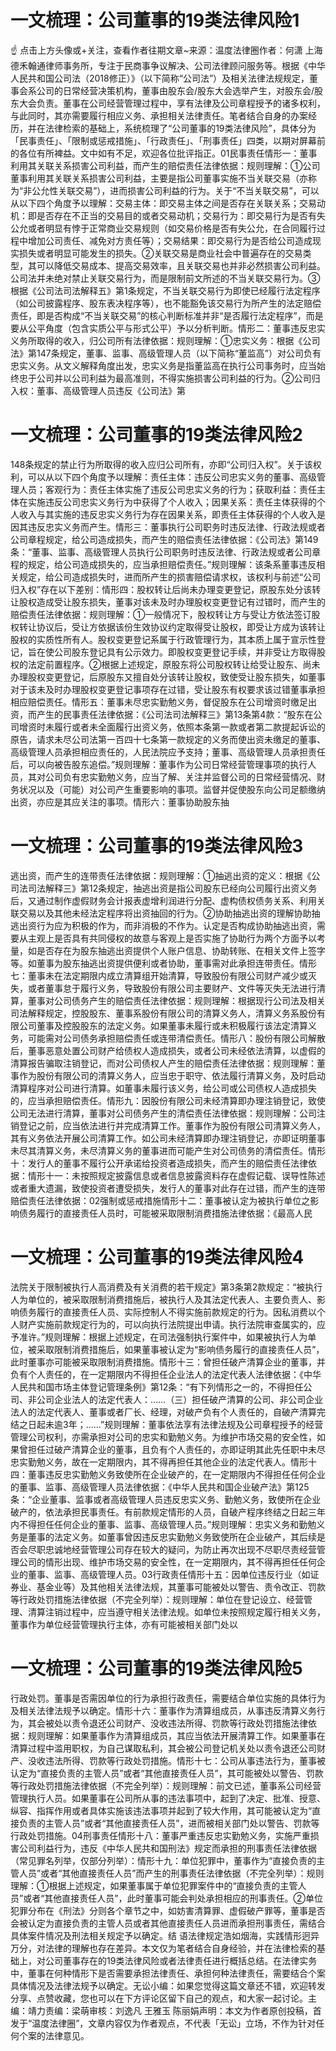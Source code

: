 # 一文梳理：公司董事的19类法律风险1

☝ 点击上方头像或+关注，查看作者往期文章~来源：温度法律圈作者：何潇 上海德禾翰通律师事务所，专注于民商事争议解决、公司法律顾问服务等。根据《中华人民共和国公司法（2018修正）》（以下简称“公司法”）及相关法律法规规定，董事会系公司的日常经营决策机构，董事由股东会/股东大会选举产生，对股东会/股东大会负责。董事在公司经营管理过程中，享有法律及公司章程授予的诸多权利，与此同时，其亦需要履行相应义务、承担相关法律责任。笔者结合自身的办案经历，并在法律检索的基础上，系统梳理了“公司董事的19类法律风险”，具体分为「民事责任」、「限制或惩戒措施」、「行政责任」、「刑事责任」四类，以期对屏幕前的各位有所裨益。文中如有不足，欢迎各位批评指正。01民事责任情形一：董事利用其关联关系损害公司利益，而产生的赔偿责任法律依据：规则理解：①公司董事利用其关联关系损害公司利益，主要是指公司董事实施不当关联交易（亦称为“非公允性关联交易”），进而损害公司利益的行为。关于“不当关联交易”，可以从以下四个角度予以理解：交易主体：即交易主体之间是否存在关联关系；交易动机：即是否存在不正当的交易目的或者交易动机；交易行为：即交易行为是否有失公允或者明显有悖于正常商业交易规则（如交易价格是否有失公允，在合同履行过程中增加公司责任、减免对方责任等）；交易结果：即交易行为是否给公司造成现实损失或者明显可能发生的损失。②关联交易是商业社会中普遍存在的交易类型，其可以降低交易成本、提高交易效率，且关联交易也并非必然损害公司利益。公司法并未绝对禁止关联交易行为，而是限制前文所述的不当关联交易行为。③根据《公司法司法解释五》第1条规定，不当关联交易行为即使已经履行法定程序（如公司披露程序、股东表决程序等），也不能豁免该交易行为所产生的法定赔偿责任，即是否构成“不当关联交易”的核心判断标准并非“是否履行法定程序”，而是要从公平角度（包含实质公平与形式公平）予以分析判断。情形二：董事违反忠实义务所取得的收入，归公司所有法律依据：规则理解：①忠实义务：根据《公司法》第147条规定，董事、监事、高级管理人员（以下简称“董监高”）对公司负有忠实义务。从文义解释角度出发，忠实义务是指董监高在执行公司事务时，应当始终忠于公司并以公司利益为最高准则，不得实施损害公司利益的行为。②公司归入权：董事、高级管理人员违反《公司法》第

# 一文梳理：公司董事的19类法律风险2

148条规定的禁止行为所取得的收入应归公司所有，亦即“公司归入权”。关于该权利，可以从以下四个角度予以理解：责任主体：违反公司忠实义务的董事、高级管理人员；客观行为：责任主体实施了违反公司忠实义务的行为；获取利益：责任主体在实施违反公司忠实义务行为中获得了个人收入；因果关系：责任主体获得的个人收入与其实施的违反忠实义务行为存在因果关系，即责任主体获得的个人收入是因其违反忠实义务而产生。情形三：董事执行公司职务时违反法律、行政法规或者公司章程规定，给公司造成损失，而产生的赔偿责任法律依据：《公司法》第149条：“董事、监事、高级管理人员执行公司职务时违反法律、行政法规或者公司章程的规定，给公司造成损失的，应当承担赔偿责任。”规则理解：该条系董事违反相关规定，给公司造成损失时，进而所产生的损害赔偿请求权，该权利与前述“公司归入权”存在以下差别：情形四：股权转让后尚未办理变更登记，原股东处分该转让股权造成受让股东损失，董事对该未及时办理股权变更登记有过错时，而产生的赔偿责任法律依据：规则理解：①一般情况下，股权转让方与受让方依法签订股权转让协议后，受让方依据该份生效协议约定取得受让股权，即受让方成为该转让股权的实质性所有人。股权变更登记系属于行政管理行为，其本质上属于宣示性登记，旨在使公司股东登记具有公示效力。即股权变更登记手续，并非受让方取得股权的法定前置程序。②根据上述规定，原股东将公司股权转让给受让股东、尚未办理股权变更登记，后原股东又擅自处分该转让股权，致使受让股东损失，如董事对于该未及时办理股权变更登记事项存在过错，受让股东有权要求该过错董事承担相应赔偿责任。情形五：董事未尽忠实勤勉义务，督促股东在公司增资时缴足出资，而产生的民事责任法律依据：《公司法司法解释三》第13条第4款：“股东在公司增资时未履行或者未全面履行出资义务，依照本条第一款或者第二款提起诉讼的原告，请求未尽公司法第一百四十七条第一款规定的义务而使出资未缴足的董事、高级管理人员承担相应责任的，人民法院应予支持；董事、高级管理人员承担责任后，可以向被告股东追偿。”规则理解：董事作为公司日常经营管理事项的执行人员，其对公司负有忠实勤勉义务，应当了解、关注并监督公司的日常经营情况、财务状况以及（可能）对公司产生重要影响的事项。监督并促使股东向公司足额缴纳出资，亦应是其应关注的事项。情形六：董事协助股东抽

# 一文梳理：公司董事的19类法律风险3

逃出资，而产生的连带责任法律依据：规则理解：①抽逃出资的定义：根据《公司法司法解释三》第12条规定，抽逃出资是指公司股东已经向公司履行出资义务后，又通过制作虚假财务会计报表虚增利润进行分配、虚构债权债务关系、利用关联交易以及其他未经法定程序将出资抽回的行为。②协助抽逃出资的理解协助抽逃出资行为应为积极的作为，而非消极的不作为。认定是否构成协助抽逃出资，需要从主观上是否具有共同侵权的故意与客观上是否实施了协助行为两个方面予以考量，如是否存在为股东抽逃出资提供个人账户信息、协助转账、在相关文件上签字等。如董事为股东抽逃出资提供便利或者协助，董事需对此承担连带责任。情形七：董事未在法定期限内成立清算组开始清算，导致股份有限公司财产减少或灭失，或者董事怠于履行义务，导致股份有限公司主要财产、文件等灭失无法进行清算，董事对公司债务产生的赔偿责任法律依据：规则理解：根据现行公司法及相关司法解释规定，控股股东、董事系股份有限公司的清算义务人，清算义务系股份有限公司董事及控股股东的法定义务。如果董事未履行或未积极履行该法定清算义务，可能需对公司债务承担赔偿责任或连带清偿责任。情形八：股份有限公司解散后，董事恶意处置公司财产给债权人造成损失，或者公司未经依法清算，以虚假的清算报告骗取注销登记，而对公司债权人产生的赔偿责任法律依据：规则理解：董事作为股份有限公司的清算义务人，应当忠于职守、依法履行清算义务，及时启动清算程序对公司进行清算。如董事未履行该义务，给公司或公司债权人造成损失的，应当承担赔偿责任。情形九：因股份有限公司未经清算即办理注销登记，致使公司无法进行清算，董事对公司债务产生的清偿责任法律依据：规则理解：公司注销登记之前，应当依法进行并完成清算工作。董事作为股份有限公司清算义务人，其有义务依法开展公司清算工作。如公司未经清算即办理注销登记，亦即证明董事未尽其清算义务，未尽清算义务的董事进而可能产生对公司债务的清偿责任。情形十：发行人的董事不履行公开承诺给投资者造成损失，而产生的赔偿责任法律依据：情形十一：未按照规定披露信息或者信息披露资料存在虚假记载、误导性陈述或者重大遗漏，致使投资者遭受损失，发行人的董事对此存在过错，而产生的连带赔偿责任法律依据：02强制或惩戒措施情形十二：董事被认定为被执行单位之影响债务履行的直接责任人员时，可能被采取限制消费措施法律依据：《最高人民

# 一文梳理：公司董事的19类法律风险4

法院关于限制被执行人高消费及有关消费的若干规定》第3条第2款规定：“被执行人为单位的，被采取限制消费措施后，被执行人及其法定代表人、主要负责人、影响债务履行的直接责任人员、实际控制人不得实施前款规定的行为。因私消费以个人财产实施前款规定行为的，可以向执行法院提出申请。执行法院审查属实的，应予准许。”规则理解：根据上述规定，在司法强制执行案件中，如果被执行人为单位，被采取限制消费措施后，如果董事被认定为“影响债务履行的直接责任人员”，此时董事亦可能被采取限制消费措施。情形十三：曾担任破产清算企业的董事，并负有个人责任的，在一定期限内不得担任企业法人的法定代表人法律依据：《中华人民共和国市场主体登记管理条例》第12条：“有下列情形之一的，不得担任公司、非公司企业法人的法定代表人：……（三）担任破产清算的公司、非公司企业法人的法定代表人、董事或者厂长、经理，对破产负有个人责任的，自破产清算完结之日起未逾3年；……”规则理解：董事依法享有法律法规及公司章程授予的经营管理公司权利，亦需承担对公司的忠实和勤勉义务。为维护市场交易的安全性，如果曾担任过破产清算企业的董事，且负有个人责任的，亦即证明其此先任职中未尽忠实勤勉义务，故在一定期限内，其不得再担任其他企业的法定代表人。情形十四：董事违反忠实勤勉义务致使所在企业破产的，在一定期限内不得担任任何企业的董事、监事、高级管理人员法律依据：《中华人民共和国企业破产法》第125条：“企业董事、监事或者高级管理人员违反忠实义务、勤勉义务，致使所在企业破产的，依法承担民事责任。有前款规定情形的人员，自破产程序终结之日起三年内不得担任任何企业的董事、监事、高级管理人员。”规则理解：忠实义务和勤勉义务是董事的法定义务。如董事曾因违反忠实勤勉义务致使所在企业破产，其后续是否会尽职忠诚地经营管理公司存在较大的疑问，为防止再次出现不尽职尽责经营管理公司的情形出现、维护市场交易的安全性，在一定期限内，其不得再担任任何企业的董事、监事、高级管理人员。03行政责任情形十五：因单位违反行业（如证券业、基金业等）及其他相关法律法规，其董事可能被处以警告、责令改正、罚款等行政处罚措施法律依据（不完全列举）：规则理解：单位在登记设立、经营管理、清算注销过程中，应当遵守相关法律法规。如单位未按照规定履行相关义务，董事作为单位经营管理执行主体，亦有可能被相关部门处以

# 一文梳理：公司董事的19类法律风险5

行政处罚。董事是否需因单位的行为承担行政责任，需要结合单位实施的具体行为及相关法律法规予以确定。情形十六：董事作为清算组成员，从事违反清算义务行为，其会被处以责令退还公司财产、没收违法所得、罚款等行政处罚措施法律依据：规则理解：如果董事作为清算组成员，其应当依法开展清算工作。如果董事在清算过程中滥用职权，为自己谋取私利，其会被公司登记机关处以责令退还公司财产、没收违法所得、罚款等行政处罚措施。情形十七：公司从事违法行为，董事被认定为“直接负责的主管人员”或者“其他直接责任人员”，其可能被处以警告、罚款等行政处罚措施法律依据（不完全列举）：规则理解：前文已述，董事系公司经营管理执行人员。如果董事在公司所从事的违法事项中，起到了决定、批准、授意、纵容、指挥作用或者具体实施该违法事项并起到了较大作用，其可能被认定为“直接负责的主管人员”或者“其他直接责任人员”，进而被相关部门处以警告、罚款等行政处罚措施。04刑事责任情形十八：董事严重违反忠实勤勉义务，实施严重损害公司利益行为，违反《中华人民共和国刑法》规定而承担的刑事责任法律依据（常见罪名列举，仅部分列举）：情形十九：单位犯罪中，董事作为“直接负责的主管人员”或者“其他直接责任人员”而产生的刑事责任法律依据（不完全列举）：规则理解：①根据上述规定，如果董事属于单位犯罪案件中的“直接负责的主管人员”或者“其他直接责任人员”，此时董事可能会判处承担相应的刑事责任。②单位犯罪分布在《刑法》分则各个章节之中，如妨害清算罪、虚假破产罪等，董事是否会被认定为直接负责的主管人员或者其他直接责任人员进而承担刑事责任，需结合具体案件情况及刑法相关规定予以确定。结 语法律规定浩如烟海，实践情形迥异万分，对法律的理解也存在差异。本文仅为笔者结合自身经验，并在法律检索的基础上，对公司董事存在的19类法律风险或者法律责任进行概括总结。在法律实务中，董事在何种情形下是否需要承担法律责任、承担何种法律责任，需要结合个案具体情况及法律法规予以确定。无讼小编：如果您觉得这篇文章还不错，欢迎转发分享、点赞收藏，您也可以在下方评论区留下自己的观点，和大家一起讨论。主编：靖力责编：梁萌审核：刘逸凡 王雅玉 陈丽娟声明：本文为作者原创投稿，首发于“温度法律圈”，文章内容仅为作者观点，不代表「无讼」立场，不作为针对任何个案的法律意见。

